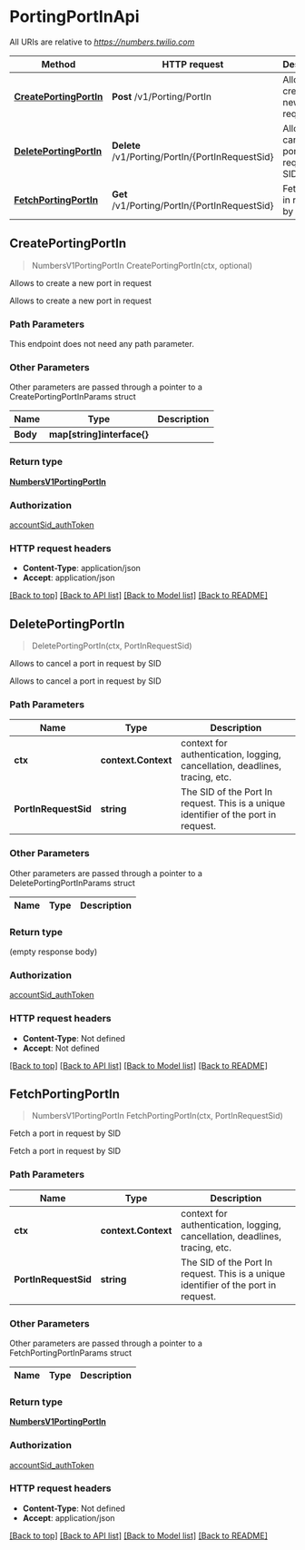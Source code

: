 # PortingPortInApi

All URIs are relative to *https://numbers.twilio.com*

Method | HTTP request | Description
------------- | ------------- | -------------
[**CreatePortingPortIn**](PortingPortInApi.md#CreatePortingPortIn) | **Post** /v1/Porting/PortIn | Allows to create a new port in request
[**DeletePortingPortIn**](PortingPortInApi.md#DeletePortingPortIn) | **Delete** /v1/Porting/PortIn/{PortInRequestSid} | Allows to cancel a port in request by SID
[**FetchPortingPortIn**](PortingPortInApi.md#FetchPortingPortIn) | **Get** /v1/Porting/PortIn/{PortInRequestSid} | Fetch a port in request by SID



## CreatePortingPortIn

> NumbersV1PortingPortIn CreatePortingPortIn(ctx, optional)

Allows to create a new port in request

Allows to create a new port in request

### Path Parameters

This endpoint does not need any path parameter.

### Other Parameters

Other parameters are passed through a pointer to a CreatePortingPortInParams struct


Name | Type | Description
------------- | ------------- | -------------
**Body** | **map[string]interface{}** | 

### Return type

[**NumbersV1PortingPortIn**](NumbersV1PortingPortIn.md)

### Authorization

[accountSid_authToken](../README.md#accountSid_authToken)

### HTTP request headers

- **Content-Type**: application/json
- **Accept**: application/json

[[Back to top]](#) [[Back to API list]](../README.md#documentation-for-api-endpoints)
[[Back to Model list]](../README.md#documentation-for-models)
[[Back to README]](../README.md)


## DeletePortingPortIn

> DeletePortingPortIn(ctx, PortInRequestSid)

Allows to cancel a port in request by SID

Allows to cancel a port in request by SID

### Path Parameters


Name | Type | Description
------------- | ------------- | -------------
**ctx** | **context.Context** | context for authentication, logging, cancellation, deadlines, tracing, etc.
**PortInRequestSid** | **string** | The SID of the Port In request. This is a unique identifier of the port in request.

### Other Parameters

Other parameters are passed through a pointer to a DeletePortingPortInParams struct


Name | Type | Description
------------- | ------------- | -------------

### Return type

 (empty response body)

### Authorization

[accountSid_authToken](../README.md#accountSid_authToken)

### HTTP request headers

- **Content-Type**: Not defined
- **Accept**: Not defined

[[Back to top]](#) [[Back to API list]](../README.md#documentation-for-api-endpoints)
[[Back to Model list]](../README.md#documentation-for-models)
[[Back to README]](../README.md)


## FetchPortingPortIn

> NumbersV1PortingPortIn FetchPortingPortIn(ctx, PortInRequestSid)

Fetch a port in request by SID

Fetch a port in request by SID

### Path Parameters


Name | Type | Description
------------- | ------------- | -------------
**ctx** | **context.Context** | context for authentication, logging, cancellation, deadlines, tracing, etc.
**PortInRequestSid** | **string** | The SID of the Port In request. This is a unique identifier of the port in request.

### Other Parameters

Other parameters are passed through a pointer to a FetchPortingPortInParams struct


Name | Type | Description
------------- | ------------- | -------------

### Return type

[**NumbersV1PortingPortIn**](NumbersV1PortingPortIn.md)

### Authorization

[accountSid_authToken](../README.md#accountSid_authToken)

### HTTP request headers

- **Content-Type**: Not defined
- **Accept**: application/json

[[Back to top]](#) [[Back to API list]](../README.md#documentation-for-api-endpoints)
[[Back to Model list]](../README.md#documentation-for-models)
[[Back to README]](../README.md)

